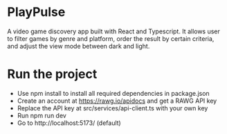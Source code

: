 # PlayPulse

A video game discovery app built with React and Typescript. It allows user to filter games by genre and platform, order the result by certain criteria, and adjust the view mode between dark and light.

# Run the project
- Use npm install to install all required dependencies in package.json </br>
- Create an account at https://rawg.io/apidocs and get a RAWG API key </br>
- Replace the API key at src/services/api-client.ts with your own key </br>
- Run npm run dev </br>
- Go to http://localhost:5173/ (default)


